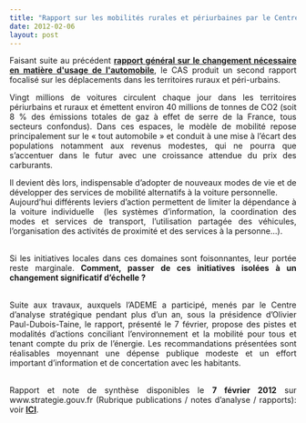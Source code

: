 ```yaml
---
title: "Rapport sur les mobilités rurales et périurbaines par le Centre d’Analyse Stratégique @strategie_gouv @ademe"
date: 2012-02-06
layout: post
---
```


<p style="text-align: justify">Faisant suite au précédent <a href="/2010/11/les-nouvelles-mobilites-adapter-lautomobile-aux-modes-de-vie-de-demain.html" target="_blank"><strong>rapport général sur le changement nécessaire en matière d'usage de l'automobile</strong></a>, le CAS produit un second rapport focalisé sur les déplacements dans les territoires ruraux et péri-urbains.</p> <p style="text-align: justify">Vingt millions de voitures circulent chaque jour dans les territoires périurbains et ruraux et émettent environ 40 millions de tonnes de CO2 (soit 8 % des émissions totales de gaz à effet de serre de la France, tous secteurs confondus). Dans ces espaces, le modèle de mobilité repose principalement sur le « tout automobile » et conduit à une mise à l’écart des populations notamment aux revenus modestes, qui ne pourra que s’accentuer dans le futur avec une croissance attendue du prix des carburants.</p> <p style="text-align: justify">Il devient dès lors, indispensable d’adopter de nouveaux modes de vie et de développer des services de mobilité alternatifs à la voiture personnelle.<br />Aujourd’hui différents leviers d’action permettent de limiter la dépendance à la voiture individuelle  (les systèmes d’information, la coordination des modes et services de transport, l’utilisation partagée des véhicules, l’organisation des activités de proximité et des services à la personne...).</p> <p style="text-align: justify"><br />Si les initiatives locales dans ces domaines sont foisonnantes, leur portée reste marginale.<strong> Comment, passer de ces initiatives isolées à un changement significatif d’échelle ?</strong></p> <p style="text-align: justify"><br />Suite aux travaux, auxquels l’ADEME a participé, menés par le Centre d’analyse stratégique pendant plus d’un an, sous la présidence d’Olivier Paul-Dubois-Taine, le rapport, présenté le 7 février, propose des pistes et modalités d’actions conciliant l’environnement et la mobilité pour tous et tenant compte du prix de l’énergie. Les recommandations présentées sont réalisables moyennant une dépense publique modeste et un effort important d’information et de concertation avec les habitants.</p> <p style="text-align: justify"><br />Rapport et note de synthèse disponibles le <strong>7 février 2012</strong> sur www.strategie.gouv.fr (Rubrique publications / notes d’analyse / rapports): voir <a href="http://www.strategie.gouv.fr/content/invitation-presse-pour-une-nouvelle-approche-des-mobilites-dans-les-territoires-periurbains-" target="_blank"><strong>ICI</strong></a>.</p>